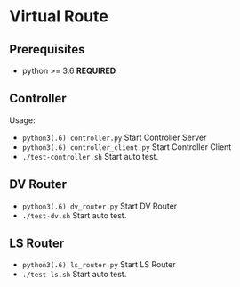 # Virtual Route

## Prerequisites
 - python >= 3.6 **REQUIRED**

## Controller
Usage:
 - `python3(.6) controller.py` Start Controller Server
 - `python3(.6) controller_client.py` Start Controller Client
 - `./test-controller.sh` Start auto test.

## DV Router
 - `python3(.6) dv_router.py` Start DV Router
 - `./test-dv.sh` Start auto test.

## LS Router
 - `python3(.6) ls_router.py` Start LS Router
 - `./test-ls.sh` Start auto test.